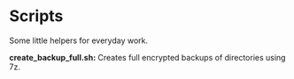 # Scripts

Some little helpers for everyday work.

**create_backup_full.sh:** Creates full encrypted backups of directories using 7z.
